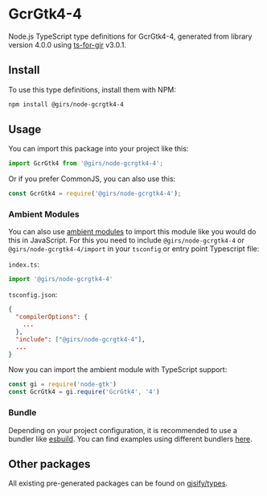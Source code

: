 
# GcrGtk4-4

Node.js TypeScript type definitions for GcrGtk4-4, generated from library version 4.0.0 using [ts-for-gir](https://github.com/gjsify/ts-for-gir) v3.0.1.


## Install

To use this type definitions, install them with NPM:
```bash
npm install @girs/node-gcrgtk4-4
```

## Usage

You can import this package into your project like this:
```ts
import GcrGtk4 from '@girs/node-gcrgtk4-4';
```

Or if you prefer CommonJS, you can also use this:
```ts
const GcrGtk4 = require('@girs/node-gcrgtk4-4');
```

### Ambient Modules

You can also use [ambient modules](https://github.com/gjsify/ts-for-gir/tree/main/packages/cli#ambient-modules) to import this module like you would do this in JavaScript.
For this you need to include `@girs/node-gcrgtk4-4` or `@girs/node-gcrgtk4-4/import` in your `tsconfig` or entry point Typescript file:

`index.ts`:
```ts
import '@girs/node-gcrgtk4-4'
```

`tsconfig.json`:
```json
{
  "compilerOptions": {
    ...
  },
  "include": ["@girs/node-gcrgtk4-4"],
  ...
}
```

Now you can import the ambient module with TypeScript support: 

```ts
const gi = require('node-gtk')
const GcrGtk4 = gi.require('GcrGtk4', '4')
```


### Bundle

Depending on your project configuration, it is recommended to use a bundler like [esbuild](https://esbuild.github.io/). You can find examples using different bundlers [here](https://github.com/gjsify/ts-for-gir/tree/main/examples).

## Other packages

All existing pre-generated packages can be found on [gjsify/types](https://github.com/gjsify/types).

